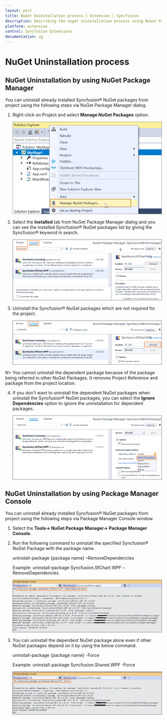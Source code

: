 ```yaml
---
layout: post
title: NuGet Uninstallation process | Extension | Syncfusion
description: Describing the nuget uninstallation process using NuGet Package Manager dialog and Package Manager console window
platform: extension
control: Syncfusion Extensions
documentation: ug
---
```


# NuGet Uninstallation process


## NuGet Uninstallation by using NuGet Package Manager

You can uninstall already installed Syncfusion® NuGet packages from project using the following steps via NuGet Package Manager dialog.

1. Right-click on Project and select **Manage NuGet Packages** option. 

   ![Installed packages details in NuGet Package Manager dialog](NuGet-Uninstallation_images/NuGet-Uninstallation-img2.png)
   
2. Select the **Installed** tab from NuGet Package Manager dialog and you can see the installed Syncfusion® NuGet packages list by giving the Syncfusion® keyword in search.

   ![Installed packages details in NuGet Package Manager dialog](NuGet-Uninstallation_images/NuGet-Uninstallation-img3.png)

3. Uninstall the Syncfusion® NuGet packages which are not required for the project. 

   ![Installed packages details in NuGet Package Manager dialog](NuGet-Uninstallation_images/NuGet-Uninstallation-img1.png)

N> You cannot uninstall the dependent package because of the package being referred in other NuGet Packages. It removes Project Reference and package from the project location.

4. If you don't want to uninstall the dependent NuGet packages when uninstall the Syncfusion® NuGet packages, you can select the **Ignore Dependencies** option to ignore the uninstallation for dependent packages.

   ![Installed packages details in NuGet Package Manager dialog](NuGet-Uninstallation_images/NuGet-Uninstallation-img4.png)

## NuGet Uninstallation by using Package Manager Console

You can uninstall already installed Syncfusion® NuGet packages from project using the following steps via Package Manager Console window.

1. Select the **Tools-> NuGet Package Manager-> Package Manager Console**.

2. Run the following command to uninstall the specified Syncfusion® NuGet Package with the package name. 

   uninstall-package {package name} –RemoveDependencies

   Example: uninstall-package Syncfusion.SfChart.WPF –RemoveDependencies
      
   ![NuGet package uninstallation log in Package Manager Console window](Uninstall-from-Package-Manager-Console_images/Uninstall-from-Package-Manager-Console-img1.png)

3. You can uninstall the dependent NuGet package alone even if other NuGet packages depend on it by using the below command.

   uninstall-package {package name} -Force

   Example: uninstall-package Syncfusion.Shared.WPF -Force

   ![NuGet package uninstallation log in Package Manager Console window](Uninstall-from-Package-Manager-Console_images/Uninstall-from-Package-Manager-Console-img2.png)   